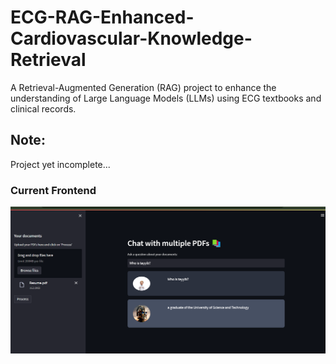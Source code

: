 # ECG-RAG-Enhanced-Cardiovascular-Knowledge-Retrieval

A Retrieval-Augmented Generation (RAG) project to enhance the understanding of Large Language Models (LLMs) using ECG textbooks and clinical records.

## Note: 
Project yet incomplete...

### Current Frontend
![](images/frontend.png)
